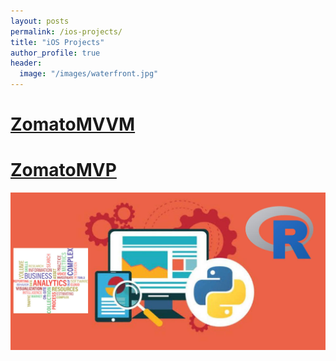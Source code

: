 ```yaml
---
layout: posts
permalink: /ios-projects/
title: "iOS Projects"
author_profile: true
header:
  image: "/images/waterfront.jpg"
---
```


# [ZomatoMVVM](/images/waterfront.jpg "Heading link")

# [ZomatoMVP](/images/waterfront.jpg "Heading link")
[![](/images/waterfront.jpg)](/images/waterfront.jpg "Test Image")
